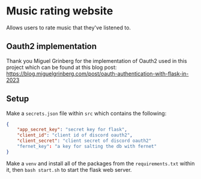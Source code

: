 # Music rating website

Allows users to rate music that they've listened to.

## Oauth2 implementation

Thank you Miguel Grinberg for the implementation of Oauth2 used in this project which 
can be found at this blog post: 
https://blog.miguelgrinberg.com/post/oauth-authentication-with-flask-in-2023

## Setup

Make a `secrets.json` file within `src` which contains the following:

```json
{
    "app_secret_key": "secret key for flask",
    "client_id": "client id of discord oauth2",
    "client_secret": "client secret of discord oauth2" 
    "fernet_key": "a key for salting the db with fernet"
}
```

Make a `venv` and install all of the packages from the `requirements.txt` within it,
then `bash start.sh` to start the flask web server.



